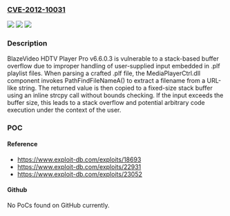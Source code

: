 ### [CVE-2012-10031](https://cve.mitre.org/cgi-bin/cvename.cgi?name=CVE-2012-10031)
![](https://img.shields.io/static/v1?label=Product&message=HDTV%20Player%20Pro&color=blue)
![](https://img.shields.io/static/v1?label=Version&message=6.6.0.3%20&color=brightgreen)
![](https://img.shields.io/static/v1?label=Vulnerability&message=CWE-121%20Stack-based%20Buffer%20Overflow&color=brightgreen)

### Description

BlazeVideo HDTV Player Pro v6.6.0.3 is vulnerable to a stack-based buffer overflow due to improper handling of user-supplied input embedded in .plf playlist files. When parsing a crafted .plf file, the MediaPlayerCtrl.dll component invokes PathFindFileNameA() to extract a filename from a URL-like string. The returned value is then copied to a fixed-size stack buffer using an inline strcpy call without bounds checking. If the input exceeds the buffer size, this leads to a stack overflow and potential arbitrary code execution under the context of the user.

### POC

#### Reference
- https://www.exploit-db.com/exploits/18693
- https://www.exploit-db.com/exploits/22931
- https://www.exploit-db.com/exploits/23052

#### Github
No PoCs found on GitHub currently.

